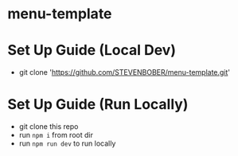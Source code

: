 # menu-template

# Set Up Guide (Local Dev)
- git clone 'https://github.com/STEVENBOBER/menu-template.git'


# Set Up Guide (Run Locally)
- git clone this repo
- run `npm i` from root dir
- run `npm run dev` to run locally
